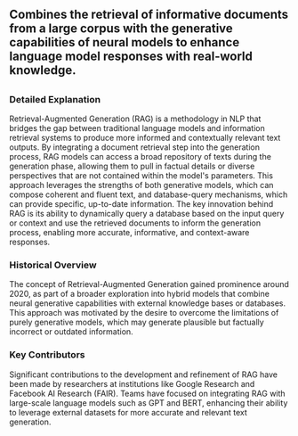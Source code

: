 ## Combines the retrieval of informative documents from a large corpus with the generative capabilities of neural models to enhance language model responses with real-world knowledge.
##

### Detailed Explanation

Retrieval-Augmented Generation (RAG) is a methodology in NLP that bridges the gap between traditional language models and information retrieval systems to produce more informed and contextually relevant text outputs. By integrating a document retrieval step into the generation process, RAG models can access a broad repository of texts during the generation phase, allowing them to pull in factual details or diverse perspectives that are not contained within the model's parameters. This approach leverages the strengths of both generative models, which can compose coherent and fluent text, and database-query mechanisms, which can provide specific, up-to-date information. The key innovation behind RAG is its ability to dynamically query a database based on the input query or context and use the retrieved documents to inform the generation process, enabling more accurate, informative, and context-aware responses.

### Historical Overview

The concept of Retrieval-Augmented Generation gained prominence around 2020, as part of a broader exploration into hybrid models that combine neural generative capabilities with external knowledge bases or databases. This approach was motivated by the desire to overcome the limitations of purely generative models, which may generate plausible but factually incorrect or outdated information.

### Key Contributors

Significant contributions to the development and refinement of RAG have been made by researchers at institutions like Google Research and Facebook AI Research (FAIR). Teams have focused on integrating RAG with large-scale language models such as GPT and BERT, enhancing their ability to leverage external datasets for more accurate and relevant text generation.